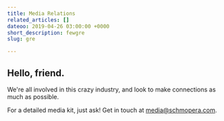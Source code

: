```yaml
---
title: Media Relations
related_articles: []
dateoo: 2019-04-26 03:00:00 +0000
short_description: fewgre
slug: gre

---
```

## Hello, friend.

We're all involved in this crazy industry, and look to make connections as much as possible.

For a detailed media kit, just ask! Get in touch at [media@schmopera.com](mailto:media@schmopera.com).